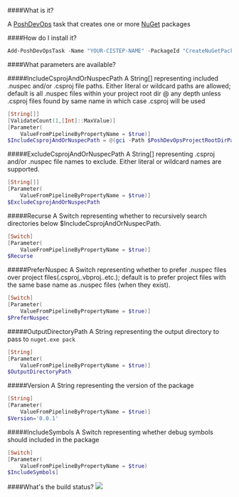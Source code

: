 ####What is it?

A [PoshDevOps](https://github.com/PoshDevOps/PoshDevOps) task that creates one or more [NuGet](http://www.nuget.org/) packages

####How do I install it?

```PowerShell
Add-PoshDevOpsTask -Name "YOUR-CISTEP-NAME" -PackageId "CreateNuGetPackage"
```

####What parameters are available?

#####IncludeCsprojAndOrNuspecPath
A String[] representing included .nuspec and/or .csproj file paths. Either literal or wildcard paths are allowed; default is all .nuspec 
files within your project root dir @ any depth unless .csproj files found by same name in which case .csproj will be used
```PowerShell
[String[]]
[ValidateCount(1,[Int]::MaxValue)]
[Parameter(
    ValueFromPipelineByPropertyName = $true)]
$IncludeCsprojAndOrNuspecPath = @(gci -Path $PoshDevOpsProjectRootDirPath -File -Filter '*.nuspec' -Recurse | %{$_.FullName})
```

#####ExcludeCsprojAndOrNuspecPath
A String[] representing .csproj and/or .nuspec file names to exclude. Either literal or wildcard names are supported.
```PowerShell
[String[]]
[Parameter(
    ValueFromPipelineByPropertyName = $true)]
$ExcludeCsprojAndOrNuspecPath
```

#####Recurse
A Switch representing whether to recursively search directories below $IncludeCsprojAndOrNuspecPath.
```PowerShell
[Switch]
[Parameter(
    ValueFromPipelineByPropertyName = $true)]
$Recurse
```

#####PreferNuspec
A Switch representing whether to prefer .nuspec files over project files(.csproj,.vbproj..etc.); default is to prefer project files with the same base name as .nuspec files (when they exist).
```PowerShell
[Switch]
[Parameter(
    ValueFromPipelineByPropertyName = $true)]
$PreferNuspec
```

#####OutputDirectoryPath
A String representing the output directory to pass to `nuget.exe pack`
```PowerShell
[String]
[Parameter(
    ValueFromPipelineByPropertyName = $true)]
$OutputDirectoryPath
```
#####Version
A String representing the version of the package
```PowerShell
[String]
[Parameter(
    ValueFromPipelineByPropertyName = $true)]
$Version='0.0.1'
```
#####IncludeSymbols
A Switch representing whether debug symbols should included in the package
```PowerShell
[Switch]
[Parameter(
    ValueFromPipelineByPropertyName = $true)
$IncludeSymbols]
```

####What's the build status?
![](https://ci.appveyor.com/api/projects/status/rayv6xsibmqf48e8?svg=true)

